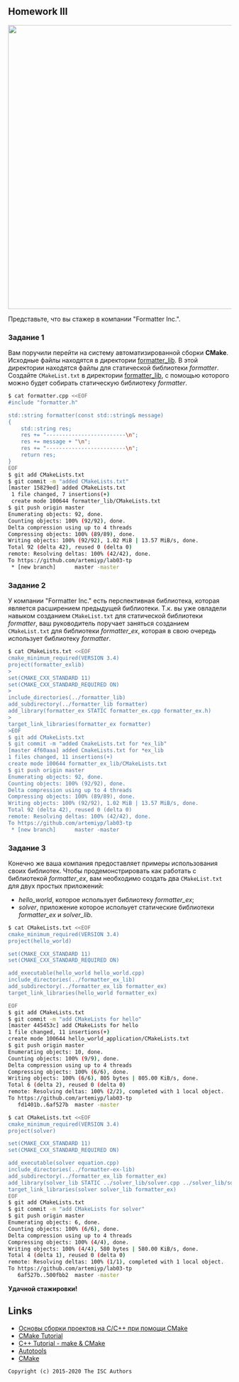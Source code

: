 ## Homework III

<a href="https://yandex.ru/efir/?stream_id=vjKAlxJ0UQrs"><img src="https://raw.githubusercontent.com/tp-labs/lab03/master/preview.png" width="640"/></a>

Представьте, что вы стажер в компании "Formatter Inc.".
### Задание 1
Вам поручили перейти на систему автоматизированной сборки **CMake**.
Исходные файлы находятся в директории [formatter_lib](formatter_lib).
В этой директории находятся файлы для статической библиотеки *formatter*.
Создайте `CMakeList.txt` в директории [formatter_lib](formatter_lib),
с помощью которого можно будет собирать статическую библиотеку *formatter*.
```sh
$ cat formatter.cpp <<EOF
#include "formatter.h"

std::string formatter(const std::string& message)
{
    std::string res;
    res += "-------------------------\n";
    res += message + "\n";
    res += "-------------------------\n";
    return res;
}
EOF
$ git add CMakeLists.txt 
$ git commit -m "added CMakeLists.txt"
[master 15829ed] added CMakeLists.txt
 1 file changed, 7 insertions(+)
 create mode 100644 formatter_lib/CMakeLists.txt
$ git push origin master
Enumerating objects: 92, done.
Counting objects: 100% (92/92), done.
Delta compression using up to 4 threads
Compressing objects: 100% (89/89), done.
Writing objects: 100% (92/92), 1.02 MiB | 13.57 MiB/s, done.
Total 92 (delta 42), reused 0 (delta 0)
remote: Resolving deltas: 100% (42/42), done.
To https://github.com/artemiyp/lab03-tp
 * [new branch]      master -master
```

### Задание 2
У компании "Formatter Inc." есть перспективная библиотека,
которая является расширением предыдущей библиотеки. Т.к. вы уже овладели
навыком созданием `CMakeList.txt` для статической библиотеки *formatter*, ваш 
руководитель поручает заняться созданием `CMakeList.txt` для библиотеки 
*formatter_ex*, которая в свою очередь использует библиотеку *formatter*.
```sh
$ cat CMakeLists.txt <<EOF
cmake_minimum_required(VERSION 3.4)
project(formatter_exlib)
>
set(CMAKE_CXX_STANDARD 11)
set(CMAKE_CXX_STANDARD_REQUIRED ON)
>
include_directories(../formatter_lib)
add_subdirectory(../formatter_lib formatter)
add_library(formatter_ex STATIC formatter_ex.cpp formatter_ex.h)
>
target_link_libraries(formatter_ex formatter)
>EOF
$ git add CMakeLists.txt 
$ git commit -m "added CmakeLists.txt for *ex_lib"
[master 4f60aaa] added CmakeLists.txt for *ex_lib
1 files changed, 11 insertions(+)
create mode 100644 formatter_ex_lib/CMakeLists.txt
$ git push origin master
Enumerating objects: 92, done.
Counting objects: 100% (92/92), done.
Delta compression using up to 4 threads
Compressing objects: 100% (89/89), done.
Writing objects: 100% (92/92), 1.02 MiB | 13.57 MiB/s, done.
Total 92 (delta 42), reused 0 (delta 0)
remote: Resolving deltas: 100% (42/42), done.
To https://github.com/artemiyp/lab03-tp
 * [new branch]      master -master
```

### Задание 3
Конечно же ваша компания предоставляет примеры использования своих библиотек.
Чтобы продемонстрировать как работать с библиотекой *formatter_ex*,
вам необходимо создать два `CMakeList.txt` для двух простых приложений:
* *hello_world*, которое использует библиотеку *formatter_ex*;
* *solver*, приложение которое испольует статические библиотеки *formatter_ex* и *solver_lib*.
```sh
$ cat CMakeLists.txt <<EOF
cmake_minimum_required(VERSION 3.4)
project(hello_world)

set(CMAKE_CXX_STANDARD 11)
set(CMAKE_CXX_STANDARD_REQUIRED ON)

add_executable(hello_world hello_world.cpp)
include_directories(../formatter_ex_lib)
add_subdirectory(../formatter_ex_lib formatter_ex)
target_link_libraries(hello_world formatter_ex)

EOF
$ git add CMakeLists.txt
$ git commit -m "add CMakeLists for hello"
[master 445453c] add CMakeLists for hello
1 file changed, 11 insertions(+)
create mode 100644 hello_world_application/CMakeLists.txt
$ git push origin master
Enumerating objects: 10, done.
Counting objects: 100% (9/9), done.
Delta compression using up to 4 threads
Compressing objects: 100% (6/6), done.
Writing objects: 100% (6/6), 805 bytes | 805.00 KiB/s, done.
Total 6 (delta 2), reused 0 (delta 0)
remote: Resolving deltas: 100% (2/2), completed with 1 local object.
To https://github.com/artemiyp/lab03-tp
   fd1401b..6af527b  master -master
```
```sh
$ cat CMakeLists.txt <<EOF
cmake_minimum_required(VERSION 3.4)
project(solver)

set(CMAKE_CXX_STANDARD 11)
set(CMAKE_CXX_STANDARD_REQUIRED ON)

add_executable(solver equation.cpp)
include_directories(../formatter-ex-lib)
add_subdirectory(../formatter_ex_lib formatter_ex)
add_library(solver_lib STATIC ../solver_lib/solver.cpp ../solver_lib/solver.h)
target_link_libraries(solver solver_lib formatter_ex)
EOF
$ git add CMakeLists.txt 
$ git commit -m "add CMakeLists for solver"
$ git push origin master
Enumerating objects: 6, done.
Counting objects: 100% (6/6), done.
Delta compression using up to 4 threads
Compressing objects: 100% (4/4), done.
Writing objects: 100% (4/4), 580 bytes | 580.00 KiB/s, done.
Total 4 (delta 1), reused 0 (delta 0)
remote: Resolving deltas: 100% (1/1), completed with 1 local object.
To https://github.com/artemiyp/lab03-tp
   6af527b..500fbb2  master -master
```

**Удачной стажировки!**

## Links
- [Основы сборки проектов на С/C++ при помощи CMake](https://eax.me/cmake/)
- [CMake Tutorial](http://neerc.ifmo.ru/wiki/index.php?title=CMake_Tutorial)
- [C++ Tutorial - make & CMake](https://www.bogotobogo.com/cplusplus/make.php)
- [Autotools](http://www.gnu.org/software/automake/manual/html_node/Autotools-Introduction.html)
- [CMake](https://cgold.readthedocs.io/en/latest/index.html)

```
Copyright (c) 2015-2020 The ISC Authors
```